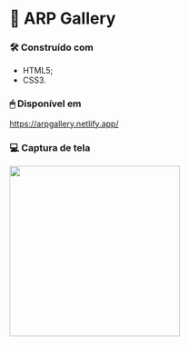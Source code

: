 # 🎨 ARP Gallery

### 🛠️ Construído com
* HTML5;
* CSS3.


### 🖱 Disponível em
https://arpgallery.netlify.app/


### 💻 Captura de tela
<div>
<img src="https://github.com/tiagoothome/PortfolioArte/assets/102389691/5969b57c-e0ae-486a-b1bf-dfb4acbe9fbc.png" width="300px" />
</div>
